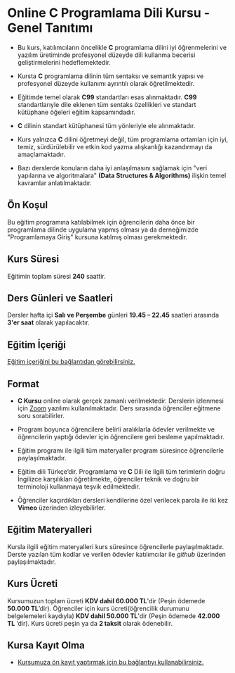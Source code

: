 # Online C Programlama Dili Kursu - Genel Tanıtımı


* Bu kurs, katılımcıların öncelikle __C__ programlama dilini iyi öğrenmelerini ve yazılım üretiminde profesyonel düzeyde dili kullanma becerisi geliştirmelerini hedeflemektedir.

* Kursta __C__ programlama dilinin tüm sentaksı ve semantik yapısı ve profesyonel düzeyde kullanımı ayrıntılı olarak öğretilmektedir.

* Eğitimde temel olarak __C99__ standartları esas alınmaktadır. __C99__ standartlarıyle dile eklenen tüm sentaks özellikleri ve standart kütüphane öğeleri eğitim kapsamındadır.

* __C__ dilinin standart kütüphanesi tüm yönleriyle ele alınmaktadır.

* Kurs yalnızca __C__ dilini öğretmeyi değil, tüm programlama ortamları için iyi, temiz, sürdürülebilir ve etkin kod yazma alışkanlığı kazandırmayı da amaçlamaktadır.

* Bazı derslerde konuların daha iyi anlaşılmasını sağlamak için "veri yapılarına ve algoritmalara" __(Data Structures & Algorithms)__ ilişkin temel kavramlar anlatılmaktadır.


## Ön Koşul
Bu eğitim programına katılabilmek için öğrencilerin daha önce bir programlama dilinde uygulama yapmış olması ya da derneğimizde "Programlamaya Giriş" kursuna katılmış olması gerekmektedir.

## Kurs Süresi
Eğitimin toplam süresi __240__ saattir. 

## Ders Günleri ve Saatleri
Dersler hafta içi __Salı ve Perşembe__ günleri  __19.45 – 22.45__ saatleri arasında __3'er saat__ olarak yapılacaktır.


## Eğitim İçeriği
[Eğitim içeriğini bu bağlantıdan görebilirsiniz.](https://github.com/CSD-1993/Online-C-Programlama-Dili-Kursu-23-Eylul-2025/blob/main/kurs_icerigi.md)




## Format
+ __C Kursu__ online olarak gerçek zamanlı verilmektedir. Derslerin izlenmesi için [Zoom](https://zoom.us/) yazılımı kullanılmaktadır. Ders sırasında öğrenciler eğitmene soru sorabilirler.

+ Program boyunca öğrencilere belirli aralıklarla ödevler verilmekte ve öğrencilerin yaptığı ödevler için öğrencilere geri besleme yapılmaktadır.

+ Eğitim programı ile ilgili tüm materyaller program süresince öğrencilerle paylaşılmaktadır.

+ Eğitim dili Türkçe’dir. Programlama ve __C__ Dili ile ilgili tüm terimlerin doğru İngilizce karşılıkları öğretilmekte, öğrenciler teknik ve doğru bir terminoloji kullanmaya teşvik edilmektedir.

+ Öğrenciler kaçırdıkları dersleri kendilerine özel verilecek parola ile iki kez __Vimeo__ üzerinden izleyebilirler.


## Eğitim Materyalleri
Kursla ilgili eğitim materyalleri kurs süresince öğrencilerle paylaşılmaktadır. Derste yazılan tüm kodlar ve verilen ödevler katılımcılar ile _github_ üzerinden paylaşılmaktadır.

## Kurs Ücreti
Kursumuzun toplam ücreti __KDV dahil 60.000 TL__'dir (Peşin ödemede __50.000 TL__’dir). Öğrenciler için kurs ücreti(öğrencilik durumunu belgelemeleri kaydıyla) __KDV dahil 50.000 TL__'dir (Peşin ödemede __42.000 TL__ ’dir). Kurs ücreti peşin ya da __2 taksit__ olarak ödenebilir.

## Kursa Kayıt Olma
+ [Kursumuza ön kayıt yaptırmak için bu bağlantıyı kullanabilirsiniz.](https://us02web.zoom.us/meeting/register/AWcsyN0mQEmEhCoRgdFqFg#/registration)

